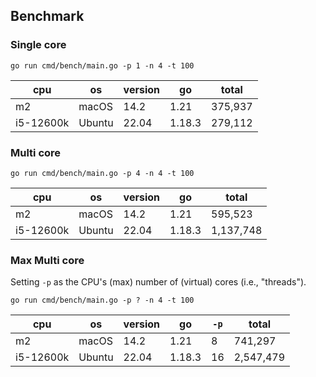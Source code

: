 ## Benchmark

### Single core

`go run cmd/bench/main.go -p 1 -n 4 -t 100`

| cpu       | os     | version | go     | total   |
|-----------|--------|---------|--------|---------|
| m2        | macOS  | 14.2    | 1.21   | 375,937 |
| i5-12600k | Ubuntu | 22.04   | 1.18.3 | 279,112 |

### Multi core

`go run cmd/bench/main.go -p 4 -n 4 -t 100`

| cpu       | os     | version | go     | total     |
|-----------|--------|---------|--------|-----------|
| m2        | macOS  | 14.2    | 1.21   | 595,523   |
| i5-12600k | Ubuntu | 22.04   | 1.18.3 | 1,137,748 |

### Max Multi core

Setting `-p` as the CPU's (max) number of (virtual) cores (i.e., "threads").

`go run cmd/bench/main.go -p ? -n 4 -t 100`

| cpu       | os     | version | go     | `-p` | total     |
|-----------|--------|---------|--------|------|-----------|
| m2        | macOS  | 14.2    | 1.21   | 8    | 741,297   |
| i5-12600k | Ubuntu | 22.04   | 1.18.3 | 16   | 2,547,479 |